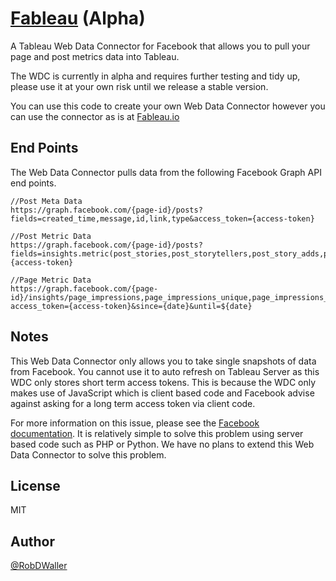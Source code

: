 # [Fableau](http://fableau.io) (Alpha)

A Tableau Web Data Connector for Facebook that allows you to pull your page and
post metrics data into Tableau.  

The WDC is currently in alpha and requires further testing and tidy up, please
use it at your own risk until we release a stable version.

You can use this code to create your own Web Data Connector however you can use
the connector as is at [Fableau.io](http://fableau.io)

## End Points

The Web Data Connector pulls data from the following Facebook Graph API end points.

```
//Post Meta Data
https://graph.facebook.com/{page-id}/posts?fields=created_time,message,id,link,type&access_token={access-token}

//Post Metric Data
https://graph.facebook.com/{page-id}/posts?fields=insights.metric(post_stories,post_storytellers,post_story_adds,post_story_adds_unique,post_engaged_users,post_consumptions,post_consumptions_unique,post_impressions,post_impressions_unique,post_impressions_paid,post_impressions_paid_unique,post_reactions_like_total,post_reactions_love_total,post_reactions_wow_total,post_reactions_haha_total,post_reactions_sorry_total,post_reactions_anger_total)&access_token={access-token}

//Page Metric Data
https://graph.facebook.com/{page-id}/insights/page_impressions,page_impressions_unique,page_impressions_paid,page_impressions_organic,page_stories,page_engaged_users,page_consumptions,page_consumptions_unique,page_negative_feedback,page_negative_feedback_unique,page_fan_adds_unique,page_views_total,page_views_logged_in_unique,page_posts_impressions,page_posts_impressions_unique,page_posts_impressions_paid,page_posts_impressions_organic,page_post_engagements,page_video_views?access_token={access-token}&since={date}&until=${date}
```

## Notes

This Web Data Connector only allows you to take single snapshots of data from
Facebook. You cannot use it to auto refresh on Tableau Server as this WDC only
stores short term access tokens. This is because the WDC only makes use of
JavaScript which is client based code and Facebook advise against asking for a
long term access token via client code.

For more information on this issue, please see the [Facebook documentation](https://developers.facebook.com/docs/facebook-login/access-tokens).
It is relatively simple to solve this problem using server based code such as
PHP or Python. We have no plans to extend this Web Data Connector to solve
this problem.

## License

MIT

## Author

[@RobDWaller](https://twitter.com/RobDWaller)

